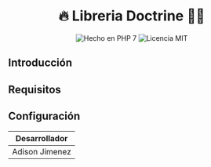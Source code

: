 <h1 align="center">🔥 Libreria Doctrine 🧑‍💻</h1>
<p align="center">
    <img src="https://img.shields.io/packagist/l/doctrine/orm.svg" alt="Hecho en PHP 7" />
    <img src="https://img.shields.io/badge/php-7-blue.svg" alt="Licencia MIT" />
</p>

## Introducción


## Requisitos


## Configuración


<table align="center">
    <thead>
        <tr>
            <th>Desarrollador</th>
        </tr>
    </thead>
    <tbody>
        <tr>
            <td>Adison Jimenez</td>
        </tr>
    </tbody>
</table>
